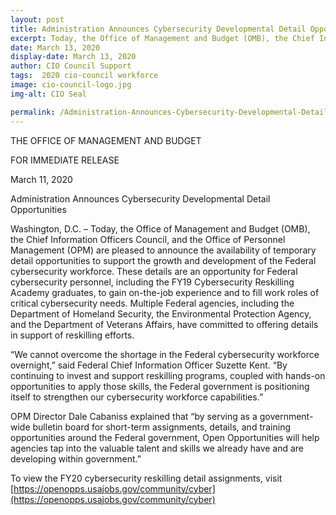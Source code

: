 ```yaml
---
layout: post
title: Administration Announces Cybersecurity Developmental Detail Opportunities
excerpt: Today, the Office of Management and Budget (OMB), the Chief Information Officers Council, and the Office of Personnel Management (OPM) are pleased to announce the availability of temporary detail opportunities to support the growth and development of the Federal cybersecurity workforce.
date: March 13, 2020
display-date: March 13, 2020
author: CIO Council Support
tags:  2020 cio-council workforce 
image: cio-council-logo.jpg
img-alt: CIO Seal

permalink: /Administration-Announces-Cybersecurity-Developmental-Detail-Opportunitie/
---
```


THE OFFICE OF MANAGEMENT AND BUDGET

 

FOR IMMEDIATE RELEASE

March 11, 2020



 

Administration Announces Cybersecurity Developmental Detail Opportunities

Washington, D.C. – Today, the Office of Management and Budget (OMB), the Chief Information Officers Council, and the Office of Personnel Management (OPM) are pleased to announce the availability of temporary detail opportunities to support the growth and development of the Federal cybersecurity workforce. These details are an opportunity for Federal cybersecurity personnel, including the FY19 Cybersecurity Reskilling Academy graduates, to gain on-the-job experience and to fill work roles of critical cybersecurity needs. Multiple Federal agencies, including the Department of Homeland Security, the Environmental Protection Agency, and the Department of Veterans Affairs, have committed to offering details in support of reskilling efforts.

“We cannot overcome the shortage in the Federal cybersecurity workforce overnight,” said Federal Chief Information Officer Suzette Kent. “By continuing to invest and support reskilling programs, coupled with hands-on opportunities to apply those skills, the Federal government is positioning itself to strengthen our cybersecurity workforce capabilities.”

OPM Director Dale Cabaniss explained that “by serving as a government-wide bulletin board for short-term assignments, details, and training opportunities around the Federal government, Open Opportunities will help agencies tap into the valuable talent and skills we already have and are developing within government.”

To view the FY20 cybersecurity reskilling detail assignments, visit [https://openopps.usajobs.gov/community/cyber](https://openopps.usajobs.gov/community/cyber)
